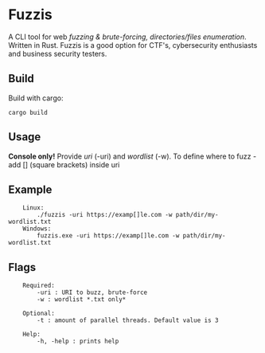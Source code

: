 # Fuzzis
A CLI tool for web *fuzzing & brute-forcing, directories/files enumeration*. Written in Rust. 
Fuzzis is a good option for CTF's, cybersecurity enthusiasts and business security testers.

## Build
Build with cargo:
```
cargo build
```

## Usage 
**Console only!**
Provide *uri* (-uri) and *wordlist* (-w). 
To define where to fuzz - add [] (square brackets) inside uri
 
## Example
```
    Linux:
        ./fuzzis -uri https://examp[]le.com -w path/dir/my-wordlist.txt
    Windows:
        fuzzis.exe -uri https://examp[]le.com -w path/dir/my-wordlist.txt
```

## Flags
```
    Required:
        -uri : URI to buzz, brute-force
        -w : wordlist *.txt only*
    
    Optional:
        -t : amount of parallel threads. Default value is 3

    Help:
        -h, -help : prints help
    
```
